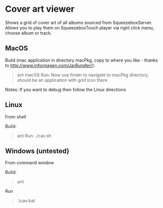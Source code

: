 # Cover art viewer

Shows a grid of cover art of all albums sourced from SqueezeboxServer.
Allows you to play them on SqueezeboxTouch player via right click menu, choose album or track.


## MacOS

Build (mac application in directory macPkg, copy to where you like - thanks to http://www.informagen.com/JarBundler/):
> ant macOS
Run:
Now use finder to navigate to macPkg directory, should be an application with grid icon there

Notes:
If you want to debug then follow the Linux directions

## Linux
From shell

Build:
> ant
Run:
> ./cav.sh


## Windows (untested)
From command window

Build:

> ant

Run

> .\cav.bat


